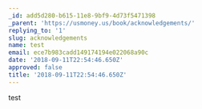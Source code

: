 ```yaml
---
_id: add5d280-b615-11e8-9bf9-4d73f5471398
_parent: 'https://usmoney.us/book/acknowledgements/'
replying_to: '1'
slug: acknowledgements
name: test
email: ece7b983cadd149174194e022068a90c
date: '2018-09-11T22:54:46.650Z'
approved: false
title: '2018-09-11T22:54:46.650Z'
---
```

test
